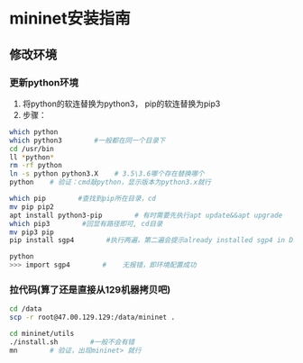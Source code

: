 # mininet安装指南

## 修改环境

### 更新python环境
1. 将python的软连替换为python3， pip的软连替换为pip3
2. 步骤：

```bash
which python
which python3        #一般都在同一个目录下
cd /usr/bin
ll *python*
rm -rf python
ln -s python python3.X    # 3.5\3.6哪个存在替换哪个
python    # 验证：cmd敲python，显示版本为python3.x就行

which pip        #查找到pip所在目录，cd
mv pip pip2
apt install python3-pip        # 有时需要先执行apt update&&apt upgrade
which pip3        #回显有路径即可, cd目录
mv pip3 pip
pip install sgp4        #执行两遍，第二遍会提示already installed sgp4 in DIR, 记录下安装目录

python
>>> import sgp4        #    无报错，即环境配置成功
```

### 拉代码(算了还是直接从129机器拷贝吧)

```bash
cd /data
scp -r root@47.00.129.129:/data/mininet .

cd mininet/utils
./install.sh        #一般不会有错
mn        # 验证，出现mininet> 就行
```
